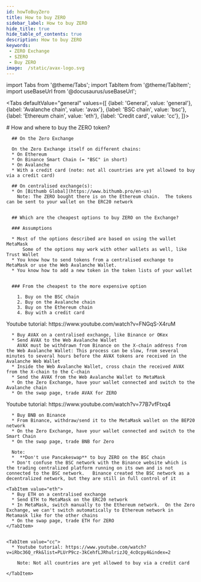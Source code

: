 ```yaml
---
id: howToBuyZero
title: How to buy ZERO
sidebar_label: How to buy ZERO
hide_title: true
hide_table_of_contents: true
description: How to buy ZERO
keywords:
 - ZERO Exchange
 - $ZERO
 - Buy ZERO
image:  /static/avax-logo.svg
---
```


import Tabs from '@theme/Tabs';
import TabItem from '@theme/TabItem';
import useBaseUrl from '@docusaurus/useBaseUrl';


<Tabs
  defaultValue="general"
  values={[
    {label: 'General', value: 'general'},
    {label: 'Avalanche chain', value: 'avax'},
    {label: 'BSC chain', value: 'bsc'},
    {label: 'Ethereum chain', value: 'eth'},
    {label: 'Credit card', value: 'cc'},
  ]}>  


  <TabItem value="general">
      # How and where to buy the ZERO token?

      ## On the Zero Exchange

      On the Zero Exchange itself on different chains:
      * On Ethereum
      * On Binance Smart Chain (= "BSC" in short)
      * On Avalanche
      * With a credit card (note: not all countries are yet allowed to buy via a credit card)

      ## On centralised exchange(s):
      * On [Bithumb Global](https://www.bithumb.pro/en-us)
        Note: The ZERO bought there is on the Ethereum chain.  The tokens can be sent to your wallet on the ERC20 network


      ## Which are the cheapest options to buy ZERO on the Exchange?

      ### Assumptions

      * Most of the options described are based on using the wallet MetaMask
          Some of the options may work with other wallets as well, like Trust Wallet
      * You know how to send tokens from a centralised exchange to MetaMask or use the Web Avalanche Wallet.
      * You know how to add a new token in the token lists of your wallet


      ### From the cheapest to the more expensive option

        1. Buy on the BSC chain
        2. Buy on the Avalanche chain
        3. Buy on the Ethereum chain
        4. Buy with a credit card
  </TabItem>

  <TabItem value="avax">
      Youtube tutorial: https://www.youtube.com/watch?v=FNGqS-X4ruM

      * Buy AVAX on a centralised exchange, like Binance or OKex
      * Send AVAX to the Web Avalanche Wallet
        AVAX must be withdrawn from Binance on the X-chain address from the Web Avalanche Wallet: This process can be slow, from several minutes to several hours before the AVAX tokens are received in the Avalanche Web Wallet
      * Inside the Web Avalanche Wallet, cross chain the received AVAX from the X-chain to the C-chain
      * Send the AVAX from the Web Avalanche Wallet to MetaMask
      * On the Zero Exchange, have your wallet connected and switch to the Avalanche chain
      * On the swap page, trade AVAX for ZERO

  </TabItem>


  <TabItem value="bsc">
      Youtube tutorial: https://www.youtube.com/watch?v=77B7vfFtxq4

      * Buy BNB on Binance
      * From Binance, withdraw/send it to the MetaMask wallet on the BEP20 network
      * On the Zero Exchange, have your wallet connected and switch to the Smart Chain
      * On the swap page, trade BNB for Zero

      Note:
      *  **Don't use Pancakeswap** to buy ZERO on the BSC chain
      * Don't confuse the BSC network with the Binance website which is the trading centralized platform running on its own and is not connected to the BSC network.   Binance created the BSC network as a decentralized network, but they are still in full control of it
  </TabItem>


    <TabItem value="eth">
      * Buy ETH on a centralised exchange
      * Send ETH to MetaMask on the ERC20 network
      * In MetaMask, switch manually to the Ethereum network.  On the Zero Exchange, we can't switch automatically to Ethereum network in Metamask like for the other chains
      * On the swap page, trade ETH for ZERO
    </TabItem>


    <TabItem value="cc">
      * Youtube tutorial: https://www.youtube.com/watch?v=iRbc36Q_rRk&list=PLUrP9cz-3kCehfLJRhulrizJQ_4cOcpy4&index=2  

        Note: Not all countries are yet allowed to buy via a credit card

    </TabItem>

</Tabs>    
